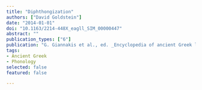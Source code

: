 ```yaml
---
title: "Diphthongization"
authors: ["David Goldstein"]
date: "2014-01-01"
doi: "10.1163/2214-448X_eagll_SIM_00000447"
abstract: ""
publication_types: ["6"]
publication: "G. Giannakis et al., ed. _Encyclopedia of ancient Greek language and linguistics_, vol. 1: 498. Leiden: Brill"
tags:
- Ancient Greek
- Phonology
selected: false
featured: false

---
```

